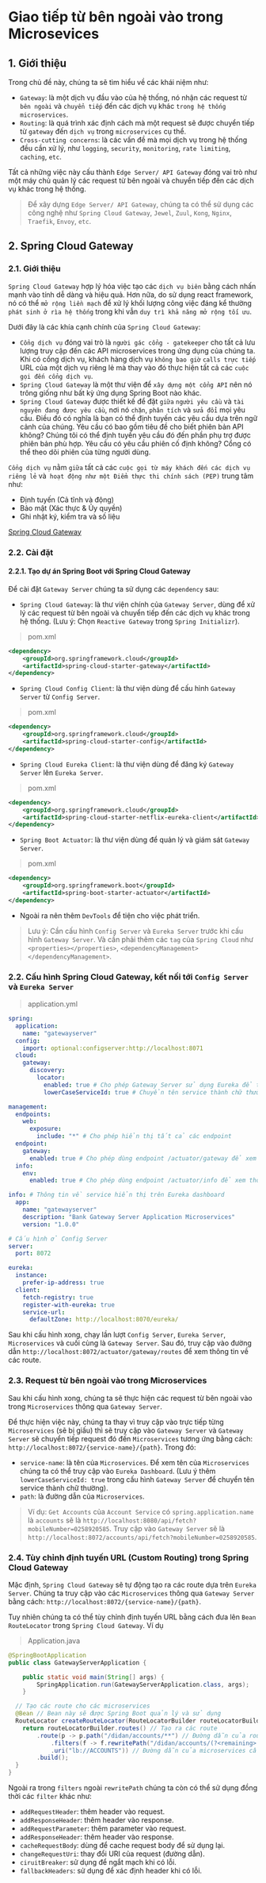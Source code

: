 # Giao tiếp từ bên ngoài vào trong Microsevices
## 1. Giới thiệu
Trong chủ đề này, chúng ta sẽ tìm hiểu về các khái niệm như:
- `Gateway`: là một dịch vụ đầu vào của hệ thống, nó nhận các request từ `bên ngoài` và `chuyển tiếp` đến các dịch vụ khác `trong hệ thống microservices`.
- `Routing`: là quá trình xác định cách mà một request sẽ được chuyển tiếp từ `gateway` đến `dịch vụ` trong `microservices` cụ thể.
- `Cross-cutting concerns`: là các vấn đề mà mọi dịch vụ trong hệ thống đều cần xử lý, như `logging`, `security`, `monitoring`, `rate limiting`, `caching`, `etc`.

Tất cả những việc này cấu thành `Edge Server/ API Gateway` đóng vai trò như một máy chủ quản lý các request từ bên ngoài và chuyển tiếp đến các dịch vụ khác trong hệ thống.

> Để xây dựng `Edge Server/ API Gateway`, chúng ta có thể sử dụng các công nghệ như `Spring Cloud Gateway`, `Jewel`, `Zuul`, `Kong`, `Nginx`, `Traefik`, `Envoy`, `etc`.

## 2. Spring Cloud Gateway
### 2.1. Giới thiệu
`Spring Cloud Gateway` hợp lý hóa việc tạo các `dịch vụ biên` bằng cách nhấn mạnh vào tính dễ dàng và hiệu quả. Hơn nữa, do sử dụng react framework, nó có thể `mở rộng liền mạch` để xử lý khối lượng công việc đáng kể thường `phát sinh ở rìa hệ thống` trong khi vẫn `duy trì khả năng mở rộng tối ưu`.

Dưới đây là các khía cạnh chính của `Spring Cloud Gateway`:
- `Cổng dịch vụ` đóng vai trò là `người gác cổng - gatekeeper` cho tất cả lưu lượng truy cập đến các API microservices trong ứng dụng của chúng ta. Khi có cổng dịch vụ, khách hàng dịch vụ `không bao giờ` `calls trực tiếp` URL của một dịch vụ riêng lẻ mà thay vào đó thực hiện tất cả các `cuộc gọi đến cổng dịch vụ`.
- `Spring Cloud Gateway` là một thư viện để `xây dựng một cổng API` nên nó trông giống như bất kỳ ứng dụng Spring Boot nào khác.
- `Spring Cloud Gateway` được thiết kế để đặt `giữa` `người yêu cầu` và `tài nguyên đang được yêu cầu`, nơi nó `chặn`, `phân tích` và `sửa đổi` mọi yêu cầu. Điều đó có nghĩa là bạn có thể định tuyến các yêu cầu dựa trên ngữ cảnh của chúng. Yêu cầu có bao gồm tiêu đề cho biết phiên bản API không? Chúng tôi có thể định tuyến yêu cầu đó đến phần phụ trợ được phiên bản phù hợp. Yêu cầu có yêu cầu phiên cố định không? Cổng có thể theo dõi phiên của từng người dùng.

`Cổng dịch vụ` nằm `giữa` tất cả các `cuộc gọi từ máy khách đến các dịch vụ riêng lẻ` và` hoạt động như một Điểm thực thi chính sách (PEP)` trung tâm như:
- Định tuyến (Cả tĩnh và động)
- Bảo mật (Xác thực & Ủy quyền)
- Ghi nhật ký, kiểm tra và số liệu

[Spring Cloud Gateway](https://docs.spring.io/spring-cloud-gateway/docs/current/reference/html/)

### 2.2. Cài đặt
#### 2.2.1. Tạo dự án Spring Boot với Spring Cloud Gateway
Để cài đặt `Gateway Server` chúng ta sử dụng các `dependency` sau:
- `Spring Cloud Gateway`: là thư viện chính của `Gateway Server`, dùng để xử lý các request từ bên ngoài và chuyển tiếp đến các dịch vụ khác trong hệ thống. (Lưu ý: Chọn `Reactive Gateway` trong `Spring Initializr`).
>pom.xml
```xml
<dependency>
    <groupId>org.springframework.cloud</groupId>
    <artifactId>spring-cloud-starter-gateway</artifactId>
</dependency>
```
- `Spring Cloud Config Client`: là thư viện dùng để cấu hình `Gateway Server` từ `Config Server`.
>pom.xml
```xml
<dependency>
    <groupId>org.springframework.cloud</groupId>
    <artifactId>spring-cloud-starter-config</artifactId>
</dependency>
```
- `Spring Cloud Eureka Client`: là thư viện dùng để đăng ký `Gateway Server` lên `Eureka Server`.
>pom.xml
```xml
<dependency>
    <groupId>org.springframework.cloud</groupId>
    <artifactId>spring-cloud-starter-netflix-eureka-client</artifactId>
</dependency>
```
- `Spring Boot Actuator`: là thư viện dùng để quản lý và giám sát `Gateway Server`.
>pom.xml
```xml
<dependency>
    <groupId>org.springframework.boot</groupId>
    <artifactId>spring-boot-starter-actuator</artifactId>
</dependency>
```
- Ngoài ra nên thêm `DevTools` để tiện cho việc phát triển.
> Lưu ý: Cần cấu hình `Config Server` và `Eureka Server` trước khi cấu hình `Gateway Server`. Và cần phải thêm các `tag` của `Spring Cloud` như `<properties></properties>`, `<dependencyManagement></dependencyManagement>`.

### 2.2. Cấu hình Spring Cloud Gateway, kết nối tới `Config Server` và `Eureka Server`
>application.yml
```yml
spring:
  application:
    name: "gatewayserver"
  config:
    import: optional:configserver:http://localhost:8071
  cloud:
    gateway:
      discovery:
        locator:
          enabled: true # Cho phép Gateway Server sử dụng Eureka để tìm kiếm, định tuyến các service (nên chọn false để loại bỏ các service không cần thiết)
          lowerCaseServiceId: true # Chuyển tên service thành chữ thường, tránh lỗi khi gọi service

management:
  endpoints:
    web:
      exposure:
        include: "*" # Cho phép hiển thị tất cả các endpoint
  endpoint:
    gateway:
      enabled: true # Cho phép dùng endpoint /actuator/gateway để xem thông tin về các route
  info:
    env:
      enabled: true # Cho phép dùng endpoint /actuator/info để xem thông tin về service

info: # Thông tin về service hiển thị trên Eureka dashboard
  app:
    name: "gatewayserver"
    description: "Bank Gateway Server Application Microservices"
    version: "1.0.0"

# Cấu hình ở Config Server
server:
  port: 8072

eureka:
  instance:
    prefer-ip-address: true
  client:
    fetch-registry: true
    register-with-eureka: true
    service-url:
      defaultZone: http://localhost:8070/eureka/
```

Sau khi cấu hình xong, chạy lần lượt `Config Server`, `Eureka Server`, `Microservices` và cuối cùng là `Gateway Server`. Sau đó, truy cập vào đường dẫn `http://localhost:8072/actuator/gateway/routes` để xem thông tin về các route.

### 2.3. Request từ bên ngoài vào trong Microservices
Sau khi cấu hình xong, chúng ta sẽ thực hiện các request từ bên ngoài vào trong `Microservices` thông qua `Gateway Server`.

Để thực hiện việc này, chúng ta thay vì truy cập vào trực tiếp từng `Microservices` (sẽ bị giấu) thì sẽ truy cập vào `Gateway Server` và `Gateway Server` sẽ chuyển tiếp request đó đến `Microservices` tương ứng bằng cách: `http://localhost:8072/{service-name}/{path}`. Trong đó:
- `service-name`: là tên của `Microservices`. Để xem tên của `Microservices` chúng ta có thể truy cập vào `Eureka Dashboard`. (Lưu ý thêm `lowerCaseServiceId: true` trong cấu hình `Gateway Server` để chuyển tên service thành chữ thường).
- `path`: là đường dẫn của `Microservices`.
> Ví dụ: `Get Accounts` của `Account Service` có `spring.application.name` là `accounts` sẽ là `http://localhost:8080/api/fetch?mobileNumber=0258920585`.
> Truy cập vào `Gateway Server` sẽ là `http://localhost:8072/accounts/api/fetch?mobileNumber=0258920585`.

### 2.4. Tùy chỉnh định tuyến URL (Custom Routing) trong Spring Cloud Gateway
Mặc định, `Spring Cloud Gateway` sẽ tự động tạo ra các route dựa trên `Eureka Server`. Chúng ta truy cập vào các `Microservices` thông qua `Gateway Server` bằng cách: `http://localhost:8072/{service-name}/{path}`.

Tuy nhiên chúng ta có thể tùy chỉnh định tuyến URL bằng cách đưa lên `Bean` `RouteLocator` trong `Spring Cloud Gateway`. Ví dụ
>Application.java
```java
@SpringBootApplication
public class GatewayServerApplication {

    public static void main(String[] args) {
        SpringApplication.run(GatewayServerApplication.class, args);
    }

  // Tạo các route cho các microservices
  @Bean // Bean này sẽ được Spring Boot quản lý và sử dụng 
  RouteLocator createRouteLocator(RouteLocatorBuilder routeLocatorBuilder) { // RouteLocatorBuilder giúp tạo ra các route
    return routeLocatorBuilder.routes() // Tạo ra các route
        .route(p -> p.path("/didan/accounts/**") // Đường dẫn của route
            .filters(f -> f.rewritePath("/didan/accounts/(?<remaining>.*)", "/${remaining}")) // Rewrite đường dẫn
            .uri("lb://ACCOUNTS")) // Đường dẫn của microservices cần gọi, lưu ý phải trùng với tên service trong Eureka Server (lb: load balancer, sau dấu // là tên service)
        .build();
  }
}
```
Ngoài ra trong `filters` ngoài `rewritePath` chúng ta còn có thể sử dụng đồng thời các `filter` khác như:
- `addRequestHeader`: thêm header vào request.
- `addResponseHeader`: thêm header vào response.
- `addRequestParameter`: thêm parameter vào request.
- `addResponseHeader`: thêm header vào response.
- `cacheRequestBody`: dùng để cache request body để sử dụng lại.
- `changeRequestUri`: thay đổi URI của request (đường dẫn).
- `ciruitBreaker`: sử dụng để ngắt mạch khi có lỗi.
- `fallbackHeaders`: sử dụng để xác định header khi có lỗi.